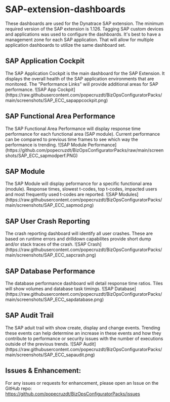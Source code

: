 # SAP-extension-dashboards

These dashboards are used for the Dynatrace SAP extension. The minimum required version of the SAP extension is 1.126. Tagging SAP custom devices and applications was used to configure the dashboards. It's best to have a management zone for each SAP application. That will allow for multiple application dashboards to utilize the same dashboard set.

<h2>SAP Application Cockpit</h2>
The SAP Application Cockpit is the main dashboard for the SAP Extension. It displays the overall health of the SAP application environments that are monitored. The "Performance Links" will provide additional areas for SAP performance.
![SAP App Cockpit](https://raw.githubusercontent.com/popecruzdt/BizOpsConfiguratorPacks/main/screenshots/SAP_ECC_sapappcockpit.png)

<h2>SAP Functional Area Performance</h2>
The SAP Functional Area Performance will display response time performance for each functional area (SAP module). Current performance can be compared to previous time frames to see which way the performance is trending.
![SAP Module Performance](https://github.com/popecruzdt/BizOpsConfiguratorPacks/raw/main/screenshots/SAP_ECC_sapmodperf.PNG)

<h2>SAP Module</h2>
The SAP Module will display peformance for a specific functional area (module). Response times, slowest t-codes, top t-codes, impacted users and most frequently used t-codes are reported.
![SAP Modules](https://raw.githubusercontent.com/popecruzdt/BizOpsConfiguratorPacks/main/screenshots/SAP_ECC_sapmod.png)

<h2>SAP User Crash Reporting</h2>
The crash reporting dashboard will identify all user crashes. These are based on runtime errors and drilldown capabilites provide short dump and/or stack traces of the crash.
![SAP Crash](https://raw.githubusercontent.com/popecruzdt/BizOpsConfiguratorPacks/main/screenshots/SAP_ECC_sapcrash.png)

<h2>SAP Database Performance</h2>
The database performance dashboard will detail response time ratios. Tiles will show volumes and database task timings.
![SAP Database](https://raw.githubusercontent.com/popecruzdt/BizOpsConfiguratorPacks/main/screenshots/SAP_ECC_sapdatabase.png)

<h2>SAP Audit Trail</h2>
The SAP aduit trail with show create, display and change events. Trending these events can help determine an increase in these events and how they contribute to performance or security issues with the number of executions outside of the previous trends.
![SAP Audit](https://raw.githubusercontent.com/popecruzdt/BizOpsConfiguratorPacks/main/screenshots/SAP_ECC_sapaudit.png)

## Issues & Enhancement:
For any issues or requests for enhancement, please open an Issue on the GitHub repo: https://github.com/popecruzdt/BizOpsConfiguratorPacks/issues
